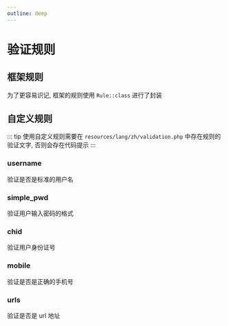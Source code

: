 ```yaml
---
outline: deep
---
```


# 验证规则

## 框架规则

为了更容易识记, 框架的规则使用 `Rule::class` 进行了封装

## 自定义规则

::: tip
使用自定义规则需要在 `resources/lang/zh/validation.php` 中存在规则的验证文字, 否则会存在代码提示
:::

### username

验证是否是标准的用户名

### simple_pwd

验证用户输入密码的格式

### chid

验证用户身份证号

### mobile

验证是否是正确的手机号

### urls

验证是否是 url 地址

